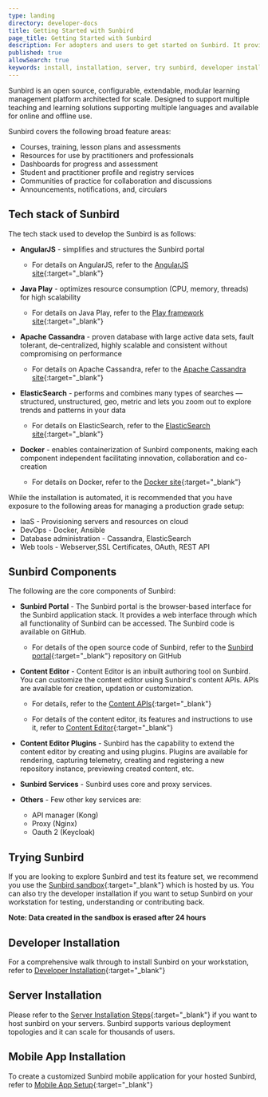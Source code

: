 ```yaml
---
type: landing
directory: developer-docs
title: Getting Started with Sunbird
page_title: Getting Started with Sunbird
description: For adopters and users to get started on Sunbird. It provides an overview and links to Sunbird's tech stack, components and installation procedures.
published: true
allowSearch: true
keywords: install, installation, server, try sunbird, developer installation, tech stack, 
---
```


Sunbird is an open source, configurable, extendable, modular learning management platform architected for scale. Designed to support multiple teaching and learning solutions supporting multiple languages and available for online and offline use.

Sunbird covers the following broad feature areas:

- Courses, training, lesson plans and assessments
- Resources for use by practitioners and professionals
- Dashboards for progress and assessment
- Student and practitioner profile and registry services
- Communities of practice for collaboration and discussions
- Announcements, notifications, and, circulars 

## Tech stack of Sunbird

The tech stack used to develop the Sunbird is as follows:

- **AngularJS** - simplifies and structures the Sunbird portal

  - For details on AngularJS, refer to the [AngularJS site](https://angularjs.org/){:target="_blank"}
  
- **Java Play** - optimizes resource consumption (CPU, memory, threads) for high scalability

  - For details on Java Play, refer to the [Play framework site](https://playframework.com){:target="_blank"}
  
- **Apache Cassandra** - proven database with large active data sets, fault tolerant, de-centralized, highly scalable and consistent without compromising on performance

  - For details on Apache Cassandra, refer to the [Apache Cassandra site](http://cassandra.apache.org){:target="_blank"}

- **ElasticSearch** - performs and combines many types of searches — structured, unstructured, geo, metric and lets you zoom out to explore trends and patterns in your data

  - For details on ElasticSearch, refer to the [ElasticSearch site](http://www.elastic.co/products/elasticsearch){:target="_blank"}

- **Docker** - enables containerization of Sunbird components, making each component independent facilitating innovation, collaboration and co-creation
  - For details on Docker, refer to the [Docker site](https://www.docker.com/what-docker){:target="_blank"}

While the installation is automated, it is recommended that you have exposure to the following areas for managing a production grade setup:

- IaaS - Provisioning servers and resources on cloud
- DevOps - Docker, Ansible
- Database administration - Cassandra, ElasticSearch
- Web tools - Webserver,SSL Certificates, OAuth, REST API


## Sunbird Components

The following are the core components of Sunbird:

- **Sunbird Portal**  -  The Sunbird portal is the browser-based interface for the Sunbird application stack. It provides a web interface through which all functionality of Sunbird can be accessed. The Sunbird code is available on GitHub.

  - For details of the open source code of Sunbird, refer to the [Sunbird portal](https://github.com/project-sunbird/sunbird-portal){:target="_blank"} repository on GitHub

- **Content Editor** - Content Editor is an inbuilt authoring tool on Sunbird. You can customize the content editor using Sunbird's content APIs. APIs are available for creation, updation or customization.

  - For details, refer to the [Content APIs](apis/content){:target="_blank"}

  - For details of the content editor, its features and instructions to use it, refer to [Content Editor](features-documentation/contenteditor){:target="_blank"}


- **Content Editor Plugins**  - Sunbird has the capability to extend the content editor by creating and using plugins. Plugins are available for rendering, capturing telemetry, creating and registering a new repository instance, previewing created content, etc. 


- **Sunbird Services** - Sunbird uses core and proxy services.

- **Others** - Few other key services are:

  - API manager (Kong)
  - Proxy (Nginx)
  - Oauth 2 (Keycloak)
 
## Trying Sunbird

If you are looking to explore Sunbird and test its feature set, we recommend you use the [Sunbird sandbox](https://staging.open-sunbird.org/){:target="_blank"} which is hosted by us. You can also try the developer installation if you want to setup Sunbird on your workstation for testing, understanding or contributing back.

**Note: Data created in the sandbox is erased after 24 hours**

## Developer Installation

For a comprehensive walk through to install Sunbird on your workstation, refer to [Developer Installation](developer-docs/installation/developer_installation/){:target="_blank"}


## Server Installation

Please refer to the [Server Installation Steps](developer-docs/installation/server_installation/){:target="_blank"} if you want to host sunbird on your servers. Sunbird supports various deployment topologies and it can scale for thousands of users. 

## Mobile App Installation

To create a customized Sunbird mobile application for your hosted Sunbird, refer to [Mobile App Setup](developer-docs/installation/install_mobile_setup/){:target="_blank"}
